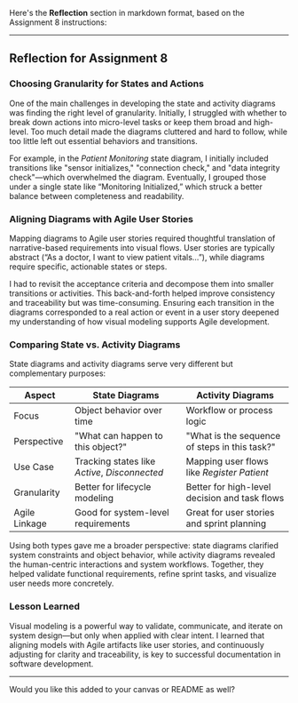 Here's the **Reflection** section in markdown format, based on the Assignment 8 instructions:

---

## Reflection for Assignment 8

### Choosing Granularity for States and Actions

One of the main challenges in developing the state and activity diagrams was finding the right level of granularity. Initially, I struggled with whether to break down actions into micro-level tasks or keep them broad and high-level. Too much detail made the diagrams cluttered and hard to follow, while too little left out essential behaviors and transitions.

For example, in the *Patient Monitoring* state diagram, I initially included transitions like "sensor initializes," "connection check," and "data integrity check"—which overwhelmed the diagram. Eventually, I grouped those under a single state like “Monitoring Initialized,” which struck a better balance between completeness and readability.

### Aligning Diagrams with Agile User Stories

Mapping diagrams to Agile user stories required thoughtful translation of narrative-based requirements into visual flows. User stories are typically abstract (“As a doctor, I want to view patient vitals…”), while diagrams require specific, actionable states or steps.

I had to revisit the acceptance criteria and decompose them into smaller transitions or activities. This back-and-forth helped improve consistency and traceability but was time-consuming. Ensuring each transition in the diagrams corresponded to a real action or event in a user story deepened my understanding of how visual modeling supports Agile development.

### Comparing State vs. Activity Diagrams

State diagrams and activity diagrams serve very different but complementary purposes:

| Aspect                 | State Diagrams                                   | Activity Diagrams                              |
|------------------------|--------------------------------------------------|------------------------------------------------|
| Focus                  | Object behavior over time                        | Workflow or process logic                      |
| Perspective            | "What can happen to this object?"                | "What is the sequence of steps in this task?"  |
| Use Case               | Tracking states like *Active*, *Disconnected*    | Mapping user flows like *Register Patient*     |
| Granularity            | Better for lifecycle modeling                    | Better for high-level decision and task flows  |
| Agile Linkage          | Good for system-level requirements               | Great for user stories and sprint planning     |

Using both types gave me a broader perspective: state diagrams clarified system constraints and object behavior, while activity diagrams revealed the human-centric interactions and system workflows. Together, they helped validate functional requirements, refine sprint tasks, and visualize user needs more concretely.

### Lesson Learned

Visual modeling is a powerful way to validate, communicate, and iterate on system design—but only when applied with clear intent. I learned that aligning models with Agile artifacts like user stories, and continuously adjusting for clarity and traceability, is key to successful documentation in software development.

--- 

Would you like this added to your canvas or README as well?
